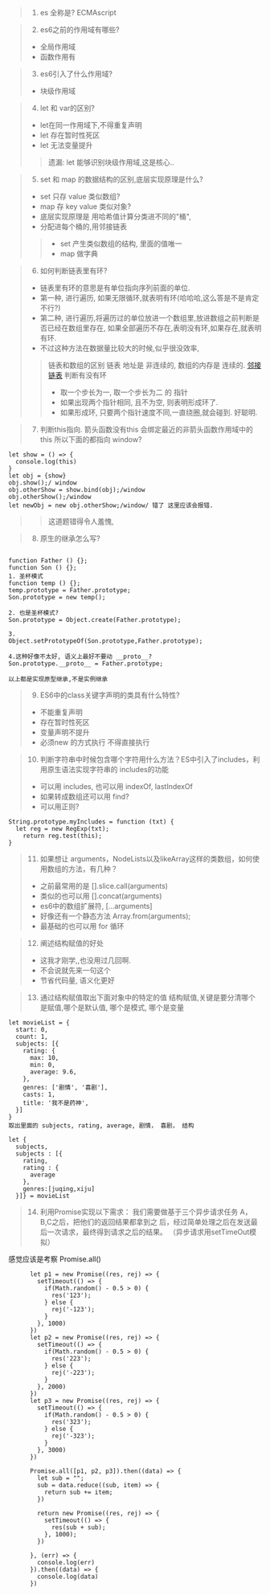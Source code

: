 >1.  es 全称是? ECMAscript

> 2. es6之前的作用域有哪些?
> * 全局作用域
> * 函数作用有

> 3. es6引入了什么作用域?
> * 块级作用域

> 4. let 和 var的区别?
> * let在同一作用域下,不得重复声明
> * let 存在暂时性死区
> * let 无法变量提升
> > 遗漏: let 能够识别块级作用域,这是核心..


> 5. set 和 map 的数据结构的区别,底层实现原理是什么?
> * set 只存 value 类似数组?
> * map 存 key value 类似对象?
> * 底层实现原理是 用哈希值计算分类进不同的"桶",
> * 分配进每个桶的,用邻接链表
>> * set 产生类似数组的结构, 里面的值唯一
>> * map 做字典


> 6. 如何判断链表里有环?
> * 链表里有环的意思是有单位指向序列前面的单位.
> * 第一种, 进行遍历, 如果无限循环,就表明有环(哈哈哈,这么答是不是肯定不行?)
> * 第二种, 进行遍历,将遍历过的单位放进一个数组里,放进数组之前判断是否已经在数组里存在, 如果全部遍历不存在,表明没有环,如果存在,就表明有环.
> * 不过这种方法在数据量比较大的时候,似乎很没效率,
>> 链表和数组的区别
>> 链表 地址是 非连续的, 数组的内存是 连续的.
>> [邻接链表](https://www.jianshu.com/p/95f79470fff5)
>> 判断有没有环
>> * 取一个步长为一, 取一个步长为二 的 指针
>> * 如果出现两个指针相同, 且不为空, 则表明形成环了.
>> * 如果形成环, 只要两个指针速度不同,一直绕圈,就会碰到. 好聪明.


> 7. 判断this指向.
> 箭头函数没有this 会绑定最近的非箭头函数作用域中的this
> 所以下面的都指向 window? 
```
let show = () => {
  console.log(this)
}
let obj = {show}
obj.show();/ window
obj.otherShow = show.bind(obj);/window
obj.otherShow();/window
let newObj = new obj.otherShow;/window/ 错了 这里应该会报错.
```
>> 这道题错得令人羞愧, 
>>

> 8.  原生的继承怎么写?
```

function Father () {};
function Son () {};
1. 圣杯模式
function temp () {};
temp.prototype = Father.prototype;
Son.prototype = new temp();

2. 也是圣杯模式?
Son.prototype = Object.create(Father.prototype);

3. 
Object.setPrototypeOf(Son.prototype,Father.prototype);

4.这种好像不太好, 语义上最好不要动 __proto__?
Son.prototype.__proto__ = Father.prototype;

以上都是实现原型继承,不是实例继承 
```

> 9. ES6中的class关键字声明的类具有什么特性?
> * 不能重复声明
> * 存在暂时性死区
> * 变量声明不提升
> * 必须new 的方式执行 不得直接执行

> 10. 判断字符串中时候包含哪个字符用什么方法？ES中引入了includes，利
用原生语法实现字符串的 includes的功能
> * 可以用 includes, 也可以用 indexOf, lastIndexOf
> * 如果转成数组还可以用 find?
> * 可以用正则?
```
String.prototype.myIncludes = function (txt) {
  let reg = new RegExp(txt);
	return reg.test(this);
}

```
 
> 11. 如果想让 arguments，NodeLists以及likeArray这样的类数组，如何使
用数组的方法，有几种？
> * 之前最常用的是 [].slice.call(arguments)
> * 类似的也可以用 [].concat(arguments)
> * es6中的数组扩展符, [...arguments]
> * 好像还有一个静态方法 Array.from(arguments);
> * 最基础的也可以用 for 循环

> 12. 阐述结构赋值的好处
> * 这我才刚学,,也没用过几回啊.
> * 不会说就先来一句这个
> * 节省代码量, 语义化更好

> 13. 通过结构赋值取出下面对象中的特定的值
> 结构赋值,关键是要分清哪个是赋值,哪个是默认值, 哪个是模式, 哪个是变量
```
let movieList = {
  start: 0,
  count: 1,
  subjects: [{
    rating: {
      max: 10,
      min: 0,
      average: 9.6,
    },
    genres: ['剧情', '喜剧'],
    casts: 1,
    title: '我不是药神',
  }]
}
取出里面的 subjects, rating, average, 剧情， 喜剧， 结构

let {
  subjects,
  subjects : [{
    rating,
    rating : {
      average
    },
    genres:[juqing,xiju]
  }]} = movieList
```

> 14. 利用Promise实现以下需求：
我们需要做基于三个异步请求任务 A，B,C之后，把他们的返回结果都拿到之
后，经过简单处理之后在发送最后一次请求，最终得到请求之后的结果。
（异步请求用setTimeOut模拟）

感觉应该是考察 Promise.all()
```
      let p1 = new Promise((res, rej) => {
        setTimeout(() => {
          if(Math.random() - 0.5 > 0) {
            res('123');
          } else {
            rej('-123');
          }
        }, 1000)
      })
      let p2 = new Promise((res, rej) => {
        setTimeout(() => {
          if(Math.random() - 0.5 > 0) {
            res('223');
          } else {
            rej('-223');
          }
        }, 2000)
      })
      let p3 = new Promise((res, rej) => {
        setTimeout(() => {
          if(Math.random() - 0.5 > 0) {
            res('323');
          } else {
            rej('-323');
          }
        }, 3000)
      })

      Promise.all([p1, p2, p3]).then((data) => {
        let sub = "";
        sub = data.reduce((sub, item) => {
          return sub += item;
        })

        return new Promise((res, rej) => {
          setTimeout(() => {
            res(sub + sub);
          }, 1000);
        })

      }, (err) => {
        console.log(err)
      }).then((data) => {
        console.log(data)
      })
```